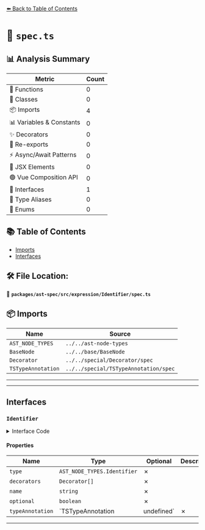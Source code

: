 [⬅️ Back to Table of Contents](../../../../../index.md)

# 📄 `spec.ts`

## 📊 Analysis Summary

| Metric | Count |
|--------|-------|
| 🔧 Functions | 0 |
| 🧱 Classes | 0 |
| 📦 Imports | 4 |
| 📊 Variables & Constants | 0 |
| ✨ Decorators | 0 |
| 🔄 Re-exports | 0 |
| ⚡ Async/Await Patterns | 0 |
| 💠 JSX Elements | 0 |
| 🟢 Vue Composition API | 0 |
| 📐 Interfaces | 1 |
| 📑 Type Aliases | 0 |
| 🎯 Enums | 0 |

## 📚 Table of Contents

- [Imports](#imports)
- [Interfaces](#interfaces)

## 🛠️ File Location:
📂 **`packages/ast-spec/src/expression/Identifier/spec.ts`**

## 📦 Imports

| Name | Source |
|------|--------|
| `AST_NODE_TYPES` | `../../ast-node-types` |
| `BaseNode` | `../../base/BaseNode` |
| `Decorator` | `../../special/Decorator/spec` |
| `TSTypeAnnotation` | `../../special/TSTypeAnnotation/spec` |


---


---

## Interfaces

### `Identifier`

<details><summary>Interface Code</summary>

```ts
export interface Identifier extends BaseNode {
  type: AST_NODE_TYPES.Identifier;
  decorators: Decorator[];
  name: string;
  optional: boolean;
  typeAnnotation: TSTypeAnnotation | undefined;
}
```
</details>

#### Properties

| Name | Type | Optional | Description |
|------|------|----------|-------------|
| `type` | `AST_NODE_TYPES.Identifier` | ✗ |  |
| `decorators` | `Decorator[]` | ✗ |  |
| `name` | `string` | ✗ |  |
| `optional` | `boolean` | ✗ |  |
| `typeAnnotation` | `TSTypeAnnotation | undefined` | ✗ |  |


---
